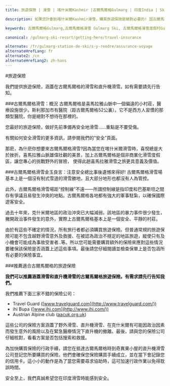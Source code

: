 ```yaml
---
title: 旅遊保險 | 滑雪 | 喀什米爾Kashmir |古爾馬爾格Gulmarg | 印度India | Skigulmarg.com

description: 如果您計劃到喀什米爾Kashmir滑雪，購買旅遊保險是絕對必要的! 因古爾馬爾格Gulmarg 滑雪度假村位於喜馬拉雅山Himalaya的偏遠村落，醫療設施較缺乏，基於安全性您必須購買旅遊保險，以防萬一。

keywords: 古爾馬爾格Gulmarg,古爾馬爾格滑雪 Gulmarg Ski, 古爾馬爾格滑雪渡假村Gulmarg Ski Resort, 喀什米爾滑雪Skiing in the Himalayas, 印度滑雪Skiing in India, 喜馬拉雅Himalaya, 喀什米爾Kashmir, Skigulmarg.com

canonical: /gulmarg-ski-resort/getting-here/travel-insurance

alternate: /fr/gulmarg-station-de-ski/s-y-rendre/assurance-voyage
alternateHrefLang: fr
alternate2: /cn
alternateHrefLang2: zh-hans
---
```


#旅遊保險

我們提供旅遊保險，涵蓋在古爾馬爾格的滑雪和直升機滑雪。如有需要請先行告知。

###古爾馬爾格滑雪：概況
古爾馬爾格是喜馬拉雅山脈中一個偏遠的小村莊，醫療設施很少。斯利那加市有醫院（距古爾馬爾格52公裏）。它不是西方人習慣的那類型醫院，你是絕對不想待在那裡的。

您最好的旅遊保險，做好先前準備再安全地滑雪......重點是不要受傷。

有關如何安全滑雪的更多資訊，請參閱我們的“安全”頁面。

那麽，為什麽你想要來古爾馬爾格滑雪?因為當您在喀什米爾滑雪時，喜悅總是大於挫折。喜馬拉雅山脈雄偉壯觀的美景，加上古爾馬爾格是個非商業化滑雪度假區，讓您專心的挑戰野外的冒險， 使得此趟喜馬拉雅滑雪之旅更具意義及價值。

###古爾馬爾格滑雪金玉良言：注意安全總比事後遺憾來得好!
古爾馬爾格滑雪場基本上是一個沒有制式雪道的滑雪勝地，且大部分地形也都沒有人為管控。

此外，古爾馬爾格滑雪場距“控制線”不遠——所謂控制線是指印度和巴基斯坦之間存有爭議且易發生沖突的地點。古爾馬爾格各地都有強大的軍事駐紮，以確保國際遊客安全。

過去十年來，克什米爾地區的政治沖突已大幅減弱。該地區的暴力事件很少發生，撇開政治事件發生的意外，實際上古爾馬爾格基本上是一個安全、平靜的村莊。

由於有這些不確定的情況，所有旅行者都必須購買旅遊保險。但普通常規的旅遊保險可能不包含越野滑雪意外及救援、在被認為政治不穩定的地區旅遊，縱使只有及小機會可能成為事故受害者..等。所以您可能需要購買額外的保險來應對這些情況要確保該保險是否涵蓋上述這些事項。最後請您仔細閱讀並檢查保單上是否包涵所有必要的保險事宜。

###推薦適合古爾馬爾格的旅遊保險

**我們可以推薦涵蓋滑雪和直升機滑雪的古爾馬爾格旅遊保險。有需求請先行告知我們。**

我們推薦下面三家不錯的保險公司：

+ Travel Guard ([www.travelguard.com](http://www.travelguard.com/))
+ ihi Bupa ([www.ihi.com](http://www.ihi.com/))
+ Austrian Alpine club ([aacuk.org.uk](https://aacuk.org.uk/p-mountain-rescue-search-insurance))


這些公司的保險方案涵蓋了野外滑雪、直升機滑雪、在克什米爾有可能因政治因素而發生意外的風險以及在緊急醫療情況下直升機的撤離。最後，請與您的保險公司仔細核對，看看方案是否包括搜索和救援。

為加快購買保險的行政手續，請您在抵達古爾馬爾格時到奇異果小屋的直升機滑雪公司登記您所要購買的保險。他們會確保您保險購買手續成立，並在當下會記錄您的信用卡。這小小的動作是為了當您需要尋求協助時，這可加速行政作業以免得耽誤時間。

安全至上，我們真誠希望您在印度滑雪時能感到安全。
